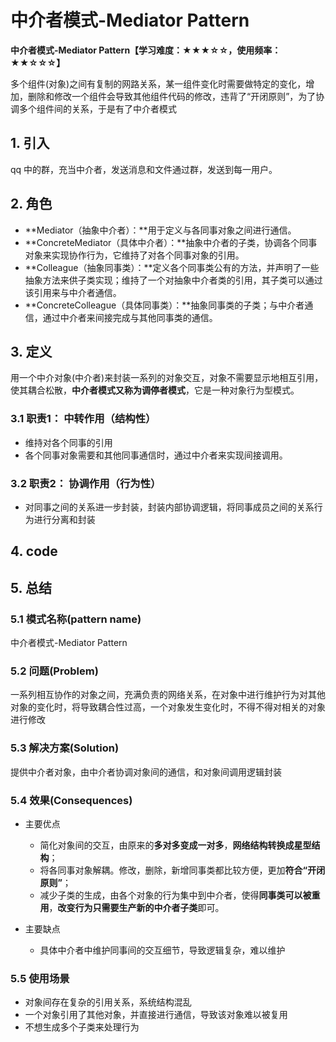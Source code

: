 # 中介者模式-Mediator Pattern

**中介者模式-Mediator Pattern【学习难度：★★★☆☆，使用频率：★★☆☆☆】**

多个组件(对象)之间有复制的网路关系，某一组件变化时需要做特定的变化，增加，删除和修改一个组件会导致其他组件代码的修改，违背了“开闭原则”，为了协调多个组件间的关系，于是有了中介者模式



## 1. 引入

qq 中的群，充当中介者，发送消息和文件通过群，发送到每一用户。



## 2. 角色

- **Mediator（抽象中介者）：**用于定义与各同事对象之间进行通信。
-  **ConcreteMediator（具体中介者）：**抽象中介者的子类，协调各个同事对象来实现协作行为，它维持了对各个同事对象的引用。
- **Colleague（抽象同事类）：**定义各个同事类公有的方法，并声明了一些抽象方法来供子类实现；维持了一个对抽象中介者类的引用，其子类可以通过该引用来与中介者通信。
- **ConcreteColleague（具体同事类）：**抽象同事类的子类；与中介者通信，通过中介者来间接完成与其他同事类的通信。

## 3. 定义

用一个中介对象(中介者)来封装一系列的对象交互，对象不需要显示地相互引用，使其耦合松散，**中介者模式又称为调停者模式**，它是一种对象行为型模式。

### 3.1 职责1： 中转作用（结构性）

- 维持对各个同事的引用
- 各个同事对象需要和其他同事通信时，通过中介者来实现间接调用。

### 3.2 职责2：  协调作用（行为性）

- 对同事之间的关系进一步封装，封装内部协调逻辑，将同事成员之间的关系行为进行分离和封装



## 4. code

### 

## 5. 总结

### 5.1 模式名称(pattern name)

中介者模式-Mediator Pattern



### 5.2 问题(Problem)

一系列相互协作的对象之间，充满负责的网络关系，在对象中进行维护行为对其他对象的变化时，将导致耦合性过高，一个对象发生变化时，不得不得对相关的对象进行修改



### 5.3 解决方案(Solution)

提供中介者对象，由中介者协调对象间的通信，和对象间调用逻辑封装



### 5.4 效果(Consequences)

- 主要优点
  - 简化对象间的交互，由原来的**多对多变成一对多**，**网络结构转换成星型结构**；
  - 将各同事对象解耦。修改，删除，新增同事类都比较方便，更加**符合“开闭原则”**；
  - 减少子类的生成，由各个对象的行为集中到中介者，使得**同事类可以被重用**，**改变行为只需要生产新的中介者子类**即可。

- 主要缺点
  - 具体中介者中维护同事间的交互细节，导致逻辑复杂，难以维护



### 5.5 使用场景

- 对象间存在复杂的引用关系，系统结构混乱
- 一个对象引用了其他对象，并直接进行通信，导致该对象难以被复用
- 不想生成多个子类来处理行为